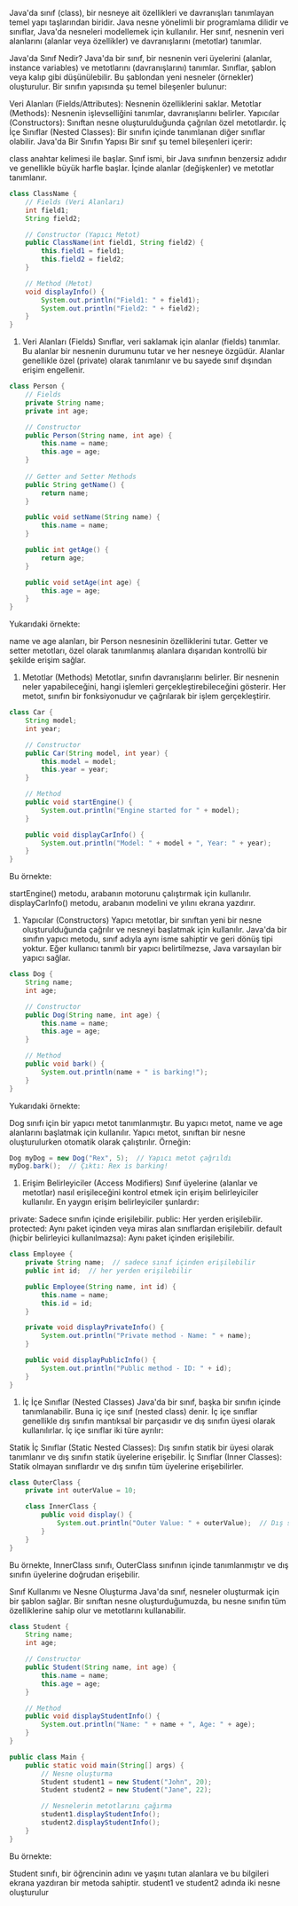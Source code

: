 Java'da sınıf (class), bir nesneye ait özellikleri ve davranışları tanımlayan temel yapı taşlarından biridir. Java nesne yönelimli bir programlama dilidir ve sınıflar, Java'da nesneleri modellemek için kullanılır. Her sınıf, nesnenin veri alanlarını (alanlar veya özellikler) ve davranışlarını (metotlar) tanımlar.

Java'da Sınıf Nedir?
Java'da bir sınıf, bir nesnenin veri üyelerini (alanlar, instance variables) ve metotlarını (davranışlarını) tanımlar. Sınıflar, şablon veya kalıp gibi düşünülebilir. Bu şablondan yeni nesneler (örnekler) oluşturulur. Bir sınıfın yapısında şu temel bileşenler bulunur:

Veri Alanları (Fields/Attributes): Nesnenin özelliklerini saklar.
Metotlar (Methods): Nesnenin işlevselliğini tanımlar, davranışlarını belirler.
Yapıcılar (Constructors): Sınıftan nesne oluşturulduğunda çağrılan özel metotlardır.
İç İçe Sınıflar (Nested Classes): Bir sınıfın içinde tanımlanan diğer sınıflar olabilir.
Java'da Bir Sınıfın Yapısı
Bir sınıf şu temel bileşenleri içerir:

class anahtar kelimesi ile başlar.
Sınıf ismi, bir Java sınıfının benzersiz adıdır ve genellikle büyük harfle başlar.
İçinde alanlar (değişkenler) ve metotlar tanımlanır.

```java
class ClassName {
    // Fields (Veri Alanları)
    int field1;
    String field2;

    // Constructor (Yapıcı Metot)
    public ClassName(int field1, String field2) {
        this.field1 = field1;
        this.field2 = field2;
    }

    // Method (Metot)
    void displayInfo() {
        System.out.println("Field1: " + field1);
        System.out.println("Field2: " + field2);
    }
}
```

1. Veri Alanları (Fields)
Sınıflar, veri saklamak için alanlar (fields) tanımlar. Bu alanlar bir nesnenin durumunu tutar ve her nesneye özgüdür. Alanlar genellikle özel (private) olarak tanımlanır ve bu sayede sınıf dışından erişim engellenir.


```java
class Person {
    // Fields
    private String name;
    private int age;

    // Constructor
    public Person(String name, int age) {
        this.name = name;
        this.age = age;
    }
    
    // Getter and Setter Methods
    public String getName() {
        return name;
    }

    public void setName(String name) {
        this.name = name;
    }

    public int getAge() {
        return age;
    }

    public void setAge(int age) {
        this.age = age;
    }
}
```

Yukarıdaki örnekte:

name ve age alanları, bir Person nesnesinin özelliklerini tutar.
Getter ve setter metotları, özel olarak tanımlanmış alanlara dışarıdan kontrollü bir şekilde erişim sağlar.
1. Metotlar (Methods)
Metotlar, sınıfın davranışlarını belirler. Bir nesnenin neler yapabileceğini, hangi işlemleri gerçekleştirebileceğini gösterir. Her metot, sınıfın bir fonksiyonudur ve çağrılarak bir işlem gerçekleştirir.

```java
class Car {
    String model;
    int year;

    // Constructor
    public Car(String model, int year) {
        this.model = model;
        this.year = year;
    }

    // Method
    public void startEngine() {
        System.out.println("Engine started for " + model);
    }

    public void displayCarInfo() {
        System.out.println("Model: " + model + ", Year: " + year);
    }
}
```

Bu örnekte:

startEngine() metodu, arabanın motorunu çalıştırmak için kullanılır.
displayCarInfo() metodu, arabanın modelini ve yılını ekrana yazdırır.
1. Yapıcılar (Constructors)
Yapıcı metotlar, bir sınıftan yeni bir nesne oluşturulduğunda çağrılır ve nesneyi başlatmak için kullanılır. Java'da bir sınıfın yapıcı metodu, sınıf adıyla aynı isme sahiptir ve geri dönüş tipi yoktur. Eğer kullanıcı tanımlı bir yapıcı belirtilmezse, Java varsayılan bir yapıcı sağlar.

```java
class Dog {
    String name;
    int age;

    // Constructor
    public Dog(String name, int age) {
        this.name = name;
        this.age = age;
    }

    // Method
    public void bark() {
        System.out.println(name + " is barking!");
    }
}
```

Yukarıdaki örnekte:

Dog sınıfı için bir yapıcı metot tanımlanmıştır. Bu yapıcı metot, name ve age alanlarını başlatmak için kullanılır.
Yapıcı metot, sınıftan bir nesne oluşturulurken otomatik olarak çalıştırılır. Örneğin:

```java
Dog myDog = new Dog("Rex", 5);  // Yapıcı metot çağrıldı
myDog.bark();  // Çıktı: Rex is barking!
```

1. Erişim Belirleyiciler (Access Modifiers)
Sınıf üyelerine (alanlar ve metotlar) nasıl erişileceğini kontrol etmek için erişim belirleyiciler kullanılır. En yaygın erişim belirleyiciler şunlardır:

private: Sadece sınıfın içinde erişilebilir.
public: Her yerden erişilebilir.
protected: Aynı paket içinden veya miras alan sınıflardan erişilebilir.
default (hiçbir belirleyici kullanılmazsa): Aynı paket içinden erişilebilir.

```java
class Employee {
    private String name;  // sadece sınıf içinden erişilebilir
    public int id;  // her yerden erişilebilir

    public Employee(String name, int id) {
        this.name = name;
        this.id = id;
    }

    private void displayPrivateInfo() {
        System.out.println("Private method - Name: " + name);
    }

    public void displayPublicInfo() {
        System.out.println("Public method - ID: " + id);
    }
}
```

1. İç İçe Sınıflar (Nested Classes)
Java'da bir sınıf, başka bir sınıfın içinde tanımlanabilir. Buna iç içe sınıf (nested class) denir. İç içe sınıflar genellikle dış sınıfın mantıksal bir parçasıdır ve dış sınıfın üyesi olarak kullanılırlar. İç içe sınıflar iki türe ayrılır:

Statik İç Sınıflar (Static Nested Classes): Dış sınıfın statik bir üyesi olarak tanımlanır ve dış sınıfın statik üyelerine erişebilir.
İç Sınıflar (Inner Classes): Statik olmayan sınıflardır ve dış sınıfın tüm üyelerine erişebilirler.

```java
class OuterClass {
    private int outerValue = 10;

    class InnerClass {
        public void display() {
            System.out.println("Outer Value: " + outerValue);  // Dış sınıfın üyesine erişim
        }
    }
}
```

Bu örnekte, InnerClass sınıfı, OuterClass sınıfının içinde tanımlanmıştır ve dış sınıfın üyelerine doğrudan erişebilir.

Sınıf Kullanımı ve Nesne Oluşturma
Java'da sınıf, nesneler oluşturmak için bir şablon sağlar. Bir sınıftan nesne oluşturduğumuzda, bu nesne sınıfın tüm özelliklerine sahip olur ve metotlarını kullanabilir.

```java
class Student {
    String name;
    int age;

    // Constructor
    public Student(String name, int age) {
        this.name = name;
        this.age = age;
    }

    // Method
    public void displayStudentInfo() {
        System.out.println("Name: " + name + ", Age: " + age);
    }
}

public class Main {
    public static void main(String[] args) {
        // Nesne oluşturma
        Student student1 = new Student("John", 20);
        Student student2 = new Student("Jane", 22);

        // Nesnelerin metotlarını çağırma
        student1.displayStudentInfo();
        student2.displayStudentInfo();
    }
}
```

Bu örnekte:

Student sınıfı, bir öğrencinin adını ve yaşını tutan alanlara ve bu bilgileri ekrana yazdıran bir metoda sahiptir.
student1 ve student2 adında iki nesne oluşturulur